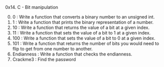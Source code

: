 0x14. C - Bit manipulation

0. 0 : Write a function that converts a binary number to an unsigned int.
1. 1 : Write a function that prints the binary representation of a number.
2. 10 : Write a function that returns the value of a bit at a given index.
3. 11 : Write a function that sets the value of a bit to 1 at a given index.
4. 100 : Write a function that sets the value of a bit to 0 at a given index.
5. 101 : Write a function that returns the number of bits you would need to flip to get from one number to another.
6. Endianness : Write a function that checks the endianness.
7. Crackme3 : Find the password 

